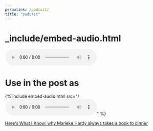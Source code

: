 ```yaml
---
permalink: /podcast/
title: "podcast"
---
```


# _include/embed-audio.html
<audio controls>
  <source src="{{ include.src }}" type="audio/mpeg">
  Your browser does not support the audio element.
</audio>

# Use in the post as
{% include embed-audio.html src="/<audio controls src="https://mediacore-live-production.akamaized.net/audio/01/tf/Z/n7.mp3?source=web&content_id=103819614" title="assets/audio/<audio-source-name>.mp3"></audio>" %}  


[Here's What I Know: why Marieke Hardy always takes a book to dinner](https://mediacore-live-production.akamaized.net/audio/01/tf/Z/n7.mp3?source=web&content_id=103819614)  